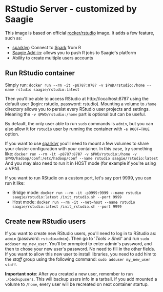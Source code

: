 # RStudio Server - customized by Saagie

This image is based on official [rocker/rstudio](https://hub.docker.com/r/rocker/rstudio/) image.
It adds a few feature, such as:
* [sparklyr](https://spark.rstudio.com/index.html): Connect to [Spark](http://spark.apache.org/) from R
* [Saagie Add-in](https://github.com/saagie/rstudio-saagie-addin): allows you to push R jobs to Saagie's platform
* Ability to create multiple users accounts

## Run RStudio container

Simply run:
`docker run --rm -it -p8787:8787 -v $PWD/rstudio:/home --name rstudio saagie/rstudio:latest`

Then you'll be able to access RStudio at http://localhost:8787 using the default user (login: rstudio, password: rstudio).
Mounting a volume to `/home` directory allows you to persist every RStudio user projects and settings. Meaning the `-v $PWD/rstudio:/home` part is optional but can be useful.

By default, the only user able to run `sudo` commands is `admin`, but you can also allow it for `rstudio` user by running the container with `-e ROOT=TRUE` option.

If you want to use [sparklyr](https://spark.rstudio.com/index.html) you'll need to mount a few volumes to share your cluster configuration with your container.
In this case, try something like:
`docker run --rm -it -p8787:8787 -v $PWD/rstudio:/home -v $PWD/hadoop/conf:/etc/hadoop/conf --name rstudio saagie/rstudio:latest`
And you may also need to run it in HOST mode (for example if you're using a VPN).

If you want to run RStudio on a custom port, let's say port 9999, you can run it like:
* Bridge mode: `docker run --rm -it -p9999:9999 --name rstudio saagie/rstudio:latest /init_rstudio.sh --port 9999`
* Host mode: `docker run --rm -it --net=host --name rstudio saagie/rstudio:latest /init_rstudio.sh --port 9999`

## Create new RStudio users

If you want to create new RStudio users, you'll need to log in to RStudio as: `admin` (password: `rstudioadmin`).
Then go to '*Tools > Shell*' and run `sudo adduser my_new_user`.
You'll be prompted to enter admin's password, and then to chose your new user's password. No need to fill in the other fields.
If you want to allow this new user to install libraries, you need to add him to the *staff* group using the following command: `sudo adduser my_new_user staff`.

**Important note:** After you created a new user, remember to run `./backupusers`. This will backup users info in a tarball. If you add mounted a volume to `/home`, every user will be recreated on next container startup.
